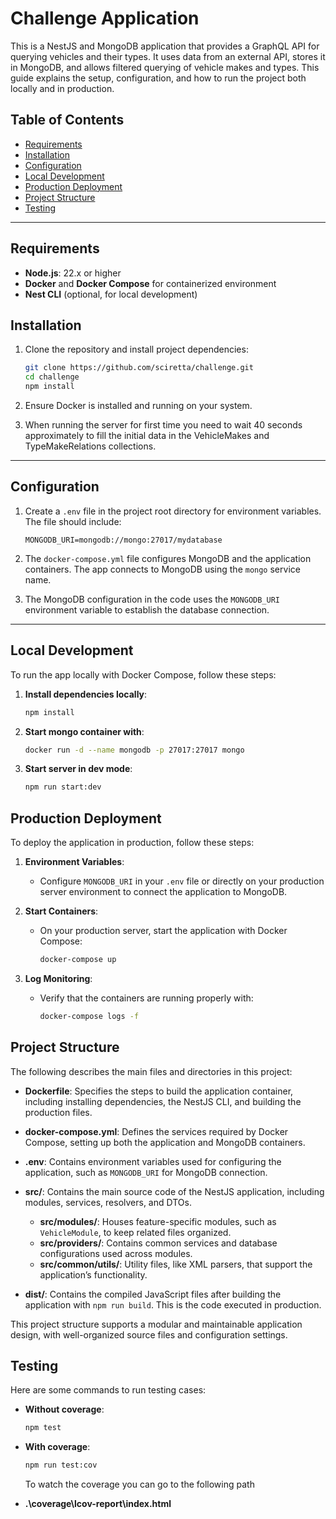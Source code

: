 # Challenge Application

This is a NestJS and MongoDB application that provides a GraphQL API for querying vehicles and their types. It uses data from an external API, stores it in MongoDB, and allows filtered querying of vehicle makes and types. This guide explains the setup, configuration, and how to run the project both locally and in production.

## Table of Contents

- [Requirements](#requirements)
- [Installation](#installation)
- [Configuration](#configuration)
- [Local Development](#local-development)
- [Production Deployment](#production-deployment)
- [Project Structure](#project-structure)
- [Testing](#testing)

---

## Requirements

- **Node.js**: 22.x or higher
- **Docker** and **Docker Compose** for containerized environment
- **Nest CLI** (optional, for local development)

## Installation

1. Clone the repository and install project dependencies:

   ```bash
   git clone https://github.com/sciretta/challenge.git
   cd challenge
   npm install
   ```

2. Ensure Docker is installed and running on your system.

3. When running the server for first time you need to wait 40 seconds approximately to fill the initial data in the VehicleMakes and TypeMakeRelations collections.

---

## Configuration

1. Create a `.env` file in the project root directory for environment variables. The file should include:

   ```env
   MONGODB_URI=mongodb://mongo:27017/mydatabase
   ```

2. The `docker-compose.yml` file configures MongoDB and the application containers. The app connects to MongoDB using the `mongo` service name.

3. The MongoDB configuration in the code uses the `MONGODB_URI` environment variable to establish the database connection.

---

## Local Development

To run the app locally with Docker Compose, follow these steps:

1. **Install dependencies locally**:

   ```bash
   npm install
   ```

2. **Start mongo container with**:

   ```bash
   docker run -d --name mongodb -p 27017:27017 mongo
   ```

3. **Start server in dev mode**:
   ```bash
   npm run start:dev
   ```

## Production Deployment

To deploy the application in production, follow these steps:

1. **Environment Variables**:

   - Configure `MONGODB_URI` in your `.env` file or directly on your production server environment to connect the application to MongoDB.

2. **Start Containers**:

   - On your production server, start the application with Docker Compose:
     ```bash
     docker-compose up
     ```

3. **Log Monitoring**:
   - Verify that the containers are running properly with:
     ```bash
     docker-compose logs -f
     ```

## Project Structure

The following describes the main files and directories in this project:

- **Dockerfile**: Specifies the steps to build the application container, including installing dependencies, the NestJS CLI, and building the production files.

- **docker-compose.yml**: Defines the services required by Docker Compose, setting up both the application and MongoDB containers.

- **.env**: Contains environment variables used for configuring the application, such as `MONGODB_URI` for MongoDB connection.

- **src/**: Contains the main source code of the NestJS application, including modules, services, resolvers, and DTOs.

  - **src/modules/**: Houses feature-specific modules, such as `VehicleModule`, to keep related files organized.
  - **src/providers/**: Contains common services and database configurations used across modules.
  - **src/common/utils/**: Utility files, like XML parsers, that support the application’s functionality.

- **dist/**: Contains the compiled JavaScript files after building the application with `npm run build`. This is the code executed in production.

This project structure supports a modular and maintainable application design, with well-organized source files and configuration settings.

## Testing

Here are some commands to run testing cases:

- **Without coverage**:

  ```bash
  npm test
  ```

- **With coverage**:

  ```bash
  npm run test:cov
  ```

  To watch the coverage you can go to the following path

- **.\coverage\lcov-report\index.html**
